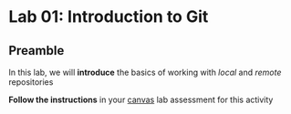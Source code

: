 # Lab 01: Introduction to Git

## Preamble

In this lab, we will **introduce** the basics of working with _local_ and _remote_ repositories

**Follow the instructions** in your [canvas](https://canvas.auckland.ac.nz) lab assessment for this activity
